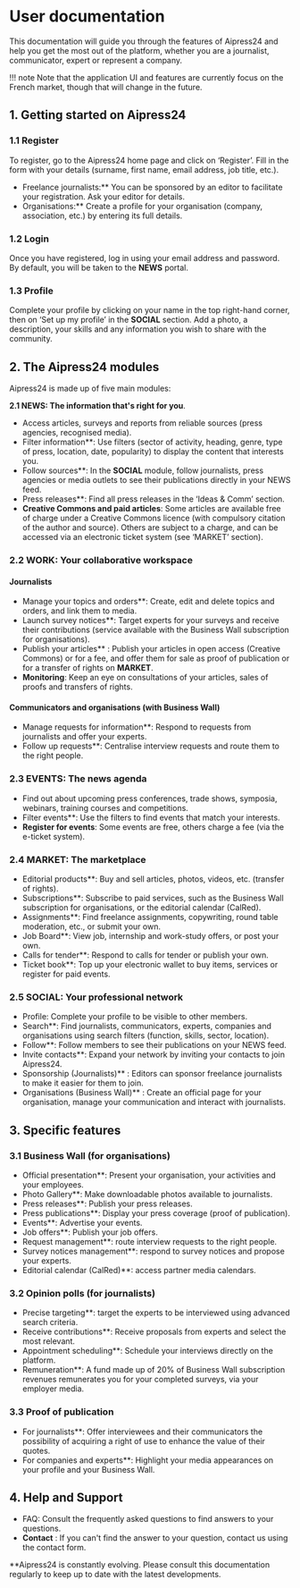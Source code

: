 # User documentation

This documentation will guide you through the features of Aipress24 and help you get the most out of the platform, whether you are a journalist, communicator, expert or represent a company.

!!! note
    Note that the application UI and features are currently focus on the French market, though that will change in the future.

## 1. Getting started on Aipress24

### 1.1 Register

To register, go to the Aipress24 home page and click on ‘Register’. Fill in the form with your details (surname, first name, email address, job title, etc.).

* Freelance journalists:** You can be sponsored by an editor to facilitate your registration. Ask your editor for details.
* Organisations:** Create a profile for your organisation (company, association, etc.) by entering its full details.

### 1.2 Login

Once you have registered, log in using your email address and password. By default, you will be taken to the **NEWS** portal.

### 1.3 Profile

Complete your profile by clicking on your name in the top right-hand corner, then on ‘Set up my profile’ in the **SOCIAL** section. Add a photo, a description, your skills and any information you wish to share with the community.

## 2. The Aipress24 modules

Aipress24 is made up of five main modules:

**2.1 NEWS: The information that's right for you**.

* Access articles, surveys and reports from reliable sources (press agencies, recognised media).
* Filter information**: Use filters (sector of activity, heading, genre, type of press, location, date, popularity) to display the content that interests you.
* Follow sources**: In the **SOCIAL** module, follow journalists, press agencies or media outlets to see their publications directly in your NEWS feed.
* Press releases**: Find all press releases in the ‘Ideas & Comm’ section.
* **Creative Commons and paid articles**: Some articles are available free of charge under a Creative Commons licence (with compulsory citation of the author and source). Others are subject to a charge, and can be accessed via an electronic ticket system (see ‘MARKET’ section).

### 2.2 WORK: Your collaborative workspace

#### Journalists

* Manage your topics and orders**: Create, edit and delete topics and orders, and link them to media.
* Launch survey notices**: Target experts for your surveys and receive their contributions (service available with the Business Wall subscription for organisations).
* Publish your articles** : Publish your articles in open access (Creative Commons) or for a fee, and offer them for sale as proof of publication or for a transfer of rights on **MARKET**.
* **Monitoring**: Keep an eye on consultations of your articles, sales of proofs and transfers of rights.

#### Communicators and organisations (with Business Wall)

* Manage requests for information**: Respond to requests from journalists and offer your experts.
* Follow up requests**: Centralise interview requests and route them to the right people.

### 2.3 EVENTS: The news agenda

* Find out about upcoming press conferences, trade shows, symposia, webinars, training courses and competitions.
* Filter events**: Use the filters to find events that match your interests.
* **Register for events**: Some events are free, others charge a fee (via the e-ticket system).

### 2.4 MARKET: The marketplace

* Editorial products**: Buy and sell articles, photos, videos, etc. (transfer of rights).
* Subscriptions**: Subscribe to paid services, such as the Business Wall subscription for organisations, or the editorial calendar (CalRed).
* Assignments**: Find freelance assignments, copywriting, round table moderation, etc., or submit your own.
* Job Board**: View job, internship and work-study offers, or post your own.
* Calls for tender**: Respond to calls for tender or publish your own.
* Ticket book**: Top up your electronic wallet to buy items, services or register for paid events.

### 2.5 SOCIAL: Your professional network

* Profile: Complete your profile to be visible to other members.
* Search**: Find journalists, communicators, experts, companies and organisations using search filters (function, skills, sector, location).
* Follow**: Follow members to see their publications on your NEWS feed.
* Invite contacts**: Expand your network by inviting your contacts to join Aipress24.
* Sponsorship (Journalists)** : Editors can sponsor freelance journalists to make it easier for them to join.
* Organisations (Business Wall)** : Create an official page for your organisation, manage your communication and interact with journalists.

## 3. Specific features

### 3.1 Business Wall (for organisations)

* Official presentation**: Present your organisation, your activities and your employees.
* Photo Gallery**: Make downloadable photos available to journalists.
* Press releases**: Publish your press releases.
* Press publications**: Display your press coverage (proof of publication).
* Events**: Advertise your events.
* Job offers**: Publish your job offers.
* Request management**: route interview requests to the right people.
* Survey notices management**: respond to survey notices and propose your experts.
* Editorial calendar (CalRed)**: access partner media calendars.

### 3.2 Opinion polls (for journalists)

* Precise targeting**: target the experts to be interviewed using advanced search criteria.
* Receive contributions**: Receive proposals from experts and select the most relevant.
* Appointment scheduling**: Schedule your interviews directly on the platform.
* Remuneration**: A fund made up of 20% of Business Wall subscription revenues remunerates you for your completed surveys, via your employer media.

### 3.3 Proof of publication

* For journalists**: Offer interviewees and their communicators the possibility of acquiring a right of use to enhance the value of their quotes.
* For companies and experts**: Highlight your media appearances on your profile and your Business Wall.

## 4. Help and Support

* FAQ: Consult the frequently asked questions to find answers to your questions.
* **Contact** : If you can't find the answer to your question, contact us using the contact form.


**Aipress24 is constantly evolving. Please consult this documentation regularly to keep up to date with the latest developments.
